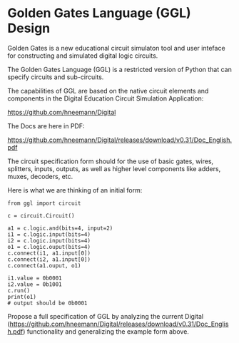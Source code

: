 # Golden Gates Language (GGL) Design

Golden Gates is a new educational circuit simulaton tool and user inteface for constructing and simulated digital logic circuits.

The Golden Gates Language (GGL) is a restricted version of Python that can specify circuits and sub-circuits.

The capabilities of GGL are based on the native circuit elements and components in the Digital Education Circuit Simulation Application:

https://github.com/hneemann/Digital

The Docs are here in PDF:

https://github.com/hneemann/Digital/releases/download/v0.31/Doc_English.pdf

The circuit specification form should for the use of basic gates, wires, splitters, inputs, outputs, as well as higher level components like adders, muxes, decoders, etc.

Here is what we are thinking of an initial form:

```
from ggl import circuit

c = circuit.Circuit()

a1 = c.logic.and(bits=4, input=2)
i1 = c.logic.input(bits=4)
i2 = c.logic.input(bits=4)
o1 = c.logic.ouput(bits=4)
c.connect(i1, a1.input[0])
c.connect(i2, a1.input[0])
c.connect(a1.ouput, o1)

i1.value = 0b0001
i2.value = 0b1001
c.run()
print(o1)
# output should be 0b0001
```

Propose a full specification of GGL by analyzing the current Digital (https://github.com/hneemann/Digital/releases/download/v0.31/Doc_English.pdf) functionality and generalizing the example form above.